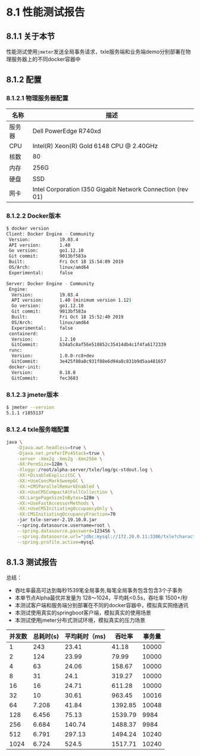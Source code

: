 # 8.1 性能测试报告
## 8.1.1 关于本节
性能测试使用`jmeter`发送全局事务请求，txle服务端和业务端demo分别部署在物理服务器上的不同docker容器中

## 8.1.2 配置
### 8.1.2.1 物理服务器配置
| 名称     | 描述                                                       |
| -------- | --------------------------------------------------------- |
| 服务器   | Dell PowerEdge R740xd                                      |
| CPU      | Intel(R) Xeon(R) Gold 6148 CPU @ 2.40GHz                  |
| 核数     | 80                                                         |
| 内存     | 256G                                                       |
| 硬盘     | SSD                                                        |
| 网卡     | Intel Corporation I350 Gigabit Network Connection (rev 01) |

### 8.1.2.2 Docker版本
```bash
$ docker version
Client: Docker Engine - Community
 Version:           19.03.4
 API version:       1.40
 Go version:        go1.12.10
 Git commit:        9013bf583a
 Built:             Fri Oct 18 15:54:09 2019
 OS/Arch:           linux/amd64
 Experimental:      false

Server: Docker Engine - Community
 Engine:
  Version:          19.03.4
  API version:      1.40 (minimum version 1.12)
  Go version:       go1.12.10
  Git commit:       9013bf583a
  Built:            Fri Oct 18 15:52:40 2019
  OS/Arch:          linux/amd64
  Experimental:     false
 containerd:
  Version:          1.2.10
  GitCommit:        b34a5c8af56e510852c35414db4c1f4fa6172339
 runc:
  Version:          1.0.0-rc8+dev
  GitCommit:        3e425f80a8c931f88e6d94a8c831b9d5aa481657
 docker-init:
  Version:          0.18.0
  GitCommit:        fec3683
```

### 8.1.2.3 jmeter版本
```bash
$ jmeter --version
5.1.1 r1855137
```

### 8.1.2.4 txle服务端配置
```bash
java \
    -Djava.awt.headless=true \
    -Djava.net.preferIPv4Stack=true \
    -server -Xmx2g -Xms2g -Xmn256m \
    -XX:PermSize=128m \
    -Xloggc:/root/alpha-server/txle/log/gc-stdout.log \
    -XX:+DisableExplicitGC \
    -XX:+UseConcMarkSweepGC \
    -XX:+CMSParallelRemarkEnabled \
    -XX:+UseCMSCompactAtFullCollection \
    -XX:LargePageSizeInBytes=128m \
    -XX:+UseFastAccessorMethods \
    -XX:+UseCMSInitiatingOccupancyOnly \
    -XX:CMSInitiatingOccupancyFraction=70
    -jar txle-server-2.19.10.0.jar
    --spring.datasource.username=root \
    --spring.datasource.password=123456 \
    --spring.datasource.url="jdbc:mysql://172.20.0.11:3306/txle?characterEncoding=utf-8" \
    --spring.profile.active=mysql
```

## 8.1.3 测试报告
总结：
+ 吞吐率最高可达到每秒1539笔全局事务,每笔全局事务包含包含3个子事务
+ 本单节点Alpha最优并发量为 128～1024，平均耗<0.5s，吞吐率 1500+/秒
+ 本测试客户端和服务端分别部署在不同的docker容器中，模拟真实网络通讯
+ 本测试使用真实的springboot客户端，模拟真实的使用场景
+ 本测试使用jmeter分布式测试环境，模拟真实的压力场景

|  并发数  | 总耗时(s)  | 平均耗时（ms)  | 吞吐率   | 事务量  |
| ------- | --------- | ------------- | ------- | ------ |
| 1       | 243       | 23.41         | 41.18   | 10000  |
| 2       | 124       | 23.99         | 79.99   | 10000  |
| 4       | 63        | 24.06         | 158.67  | 10000  |
| 8       | 31        | 24.1          | 319.27  | 10000  |
| 16      | 16        | 24.71         | 611.28  | 10000  |
| 32      | 10        | 30.61         | 963.45  | 10016  |
| 64      | 7.208     | 41.84         | 1392.85 | 10048  |
| 128     | 6.456     | 75.13         | 1539.79 | 9984   |
| 256     | 6.684     | 140.74        | 1488.37 | 9984   |
| 512     | 6.791     | 297.13        | 1494.24 | 10240  |
| 1024    | 6.724     | 524.5         | 1517.71 | 10240  |
